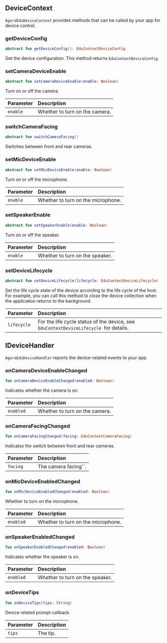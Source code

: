 ## DeviceContext

`AgoraEduDeviceContext` provides methods that can be called by your app for device control.

### getDeviceConfig

```kotlin
abstract fun getDeviceConfig(): EduContextDeviceConfig
```

Get the device configuration. This method returns `EduContextDeviceConfig`.

### setCameraDeviceEnable

```kotlin
abstract fun setCameraDeviceEnable(enable: Boolean)
```

Turn on or off the camera.

| Parameter | Description |
| :------- | :--------------- |
| `enable` | Whether to turn on the camera. |

### switchCameraFacing

```kotlin
abstract fun switchCameraFacing()
```

Switches between front and rear cameras.

### setMicDeviceEnable

```kotlin
abstract fun setMicDeviceEnable(enable: Boolean)
```

Turn on or off the microphone.

| Parameter | Description |
| :------- | :--------------- |
| `enable` | Whether to turn on the microphone. |

### setSpeakerEnable

```kotlin
abstract fun setSpeakerEnable(enable: Boolean)
```

Turn on or off the speaker.

| Parameter | Description |
| :------- | :--------------- |
| `enable` | Whether to turn on the speaker. |

### setDeviceLifecycle

```kotlin
abstract fun setDeviceLifecycle(lifecycle: EduContextDeviceLifecycle)
```

Set the life cycle state of the device according to the life cycle of the host. For example, you can call this method to close the device collection when the application returns to the background.

| Parameter | Description |
| :---------- | :----------------------------------------------------- |
| `lifecycle` | For the life cycle status of the device, see `EduContextDeviceLifecycle `for details. |

## IDeviceHandler

`AgoraEduDeviceHandler` reports the device-related events to your app.

### onCameraDeviceEnableChanged

```kotlin
fun onCameraDeviceEnableChanged(enabled: Boolean)
```

Indicates whether the camera is on.

| Parameter | Description |
| :-------- | :--------------- |
| `enabled` | Whether to turn on the camera. |

### onCameraFacingChanged

```kotlin
fun onCameraFacingChanged(facing: EduContextCameraFacing)
```

Indicates the switch between front and rear cameras.

| Parameter | Description |
| :------- | :------------------------------------------ |
| `facing` | The camera facing``. |

### onMicDeviceEnabledChanged

```kotlin
fun onMicDeviceEnabledChanged(enabled: Boolean)
```

Whether to turn on the microphone.

| Parameter | Description |
| :-------- | :--------------- |
| `enabled` | Whether to turn on the microphone. |

### onSpeakerEnabledChanged

```kotlin
fun onSpeakerEnabledChanged(enabled: Boolean)
```

Indicates whether the speaker is on.

| Parameter | Description |
| :-------- | :--------------- |
| `enabled` | Whether to turn on the speaker. |

### onDeviceTips

```kotlin
fun onDeviceTips(tips: String)
```

Device related prompt callback.

| Parameter | Description |
| :----- | :--------- |
| `tips` | The tip. |

